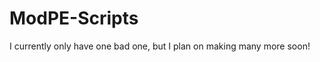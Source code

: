 ModPE-Scripts
=============

I currently only have one bad one, but I plan on making many more soon!
